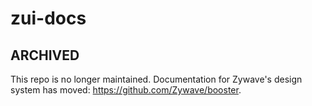 # zui-docs

## ARCHIVED

This repo is no longer maintained. Documentation for Zywave's design system has moved: https://github.com/Zywave/booster.
